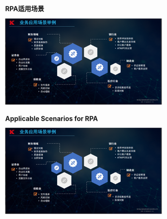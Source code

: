 ## RPA适用场景

![image-20220509144530387](Applicable.assets/image-20220509144530387.png)

## Applicable Scenarios for RPA

![image-20220509144530387](Applicable.assets/image-20220509144530387.png)
